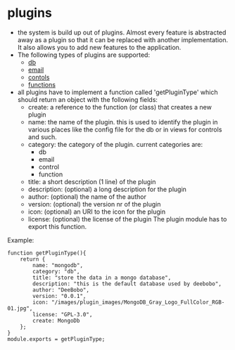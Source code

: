 # plugins
- the system is build up out of plugins. Almost every feature is abstracted away as a plugin so that it can be replaced with another implementation. It also allows you to add new features to the application.
- The following types of plugins are supported:
	- [db](db_plugin.md)
	- [email](email.md)
	- [contols](controls.md)
	- [functions](functions.md)
- all plugins have to implement a function called 'getPluginType' which should return an object with the following fields: 
	- create: a reference to the function (or class) that creates a new plugin
	- name: the name of the plugin. this is used to identify the plugin in various places like the config file for the db or in views for controls and such.
	- category: the category of the plugin. current categories are:
		- db
		- email
		- control
		- function
	- title: a short description (1 line) of the plugin
	- description: (optional) a long description for the plugin
	- author: (optional) the name of the author
	- version: (optional) the version nr of the plugin
	- icon: (optional) an URI to the icon for the plugin
	- license: (optional) the license of the plugin
The plugin module has to export this function. 

Example:

```
function getPluginType(){
    return {
        name: "mongodb",
        category: "db",
        title: "store the data in a mongo database",
        description: "this is the default database used by deebobo",
        author: "DeeBobo",
        version: "0.0.1",
        icon: "/images/plugin_images/MongoDB_Gray_Logo_FullColor_RGB-01.jpg",
        license: "GPL-3.0",
		create: MongoDb
    };
}
module.exports = getPluginType;
```   